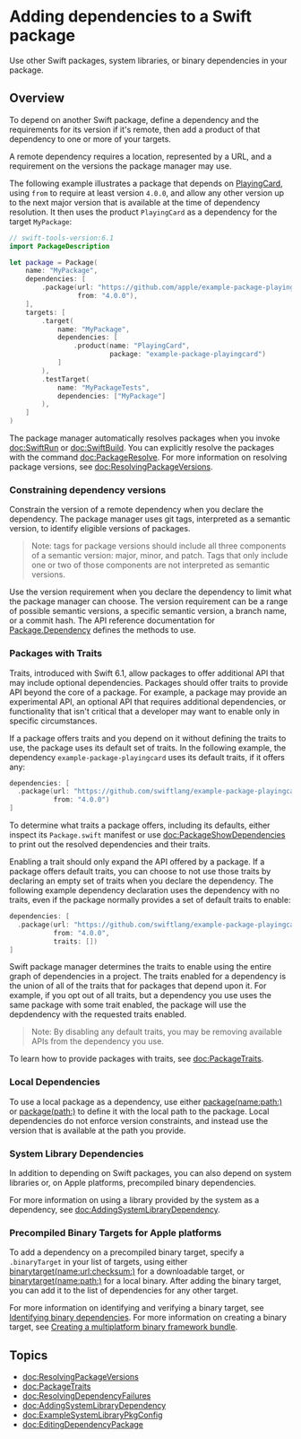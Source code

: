 # Adding dependencies to a Swift package

Use other Swift packages, system libraries, or binary dependencies in your package.

## Overview

To depend on another Swift package, define a dependency and the requirements for its version if it's remote, then add a product of that dependency to one or more of your targets.

A remote dependency requires a location, represented by a URL, and a requirement on the versions the package manager may use.

The following example illustrates a package that depends on [PlayingCard](https://github.com/apple/example-package-playingcard), using `from` to require at least version `4.0.0`, and allow any other version up to the next major version that is available at the time of dependency resolution.
It then uses the product `PlayingCard` as a dependency for the target `MyPackage`:

```swift
// swift-tools-version:6.1
import PackageDescription

let package = Package(
    name: "MyPackage",
    dependencies: [
        .package(url: "https://github.com/apple/example-package-playingcard.git", 
                 from: "4.0.0"),
    ],
    targets: [
        .target(
            name: "MyPackage",
            dependencies: [
                .product(name: "PlayingCard", 
                         package: "example-package-playingcard")
            ]
        ),
        .testTarget(
            name: "MyPackageTests",
            dependencies: ["MyPackage"]
        ),
    ]
)
```

The package manager automatically resolves packages when you invoke <doc:SwiftRun> or <doc:SwiftBuild>. 
You can explicitly resolve the packages with the command <doc:PackageResolve>.
For more information on resolving package versions, see <doc:ResolvingPackageVersions>.

### Constraining dependency versions

Constrain the version of a remote dependency when you declare the dependency.
The package manager uses git tags, interpreted as a semantic version, to identify eligible versions of packages.

> Note: tags for package versions should include all three components of a semantic version: major, minor, and patch.
> Tags that only include one or two of those components are not interpreted as semantic versions.

Use the version requirement when you declare the dependency to limit what the package manager can choose.
The version requirement can be a range of possible semantic versions, a specific semantic version, a branch name, or a commit hash.
The API reference documentation for [Package.Dependency](https://docs.swift.org/swiftpm/documentation/packagedescription/package/dependency) defines the methods to use.

### Packages with Traits

Traits, introduced with Swift 6.1, allow packages to offer additional API that may include optional dependencies.
Packages should offer traits to provide API beyond the core of a package.
For example, a package may provide an experimental API, an optional API that requires additional dependencies, or functionality that isn't critical that a developer may want to enable only in specific circumstances.

If a package offers traits and you depend on it without defining the traits to use, the package uses its default set of traits.
In the following example, the dependency `example-package-playingcard` uses its default traits, if it offers any:
```swift
dependencies: [
  .package(url: "https://github.com/swiftlang/example-package-playingcard", 
           from: "4.0.0")
]
```

To determine what traits a package offers, including its defaults, either inspect its `Package.swift` manifest or use <doc:PackageShowDependencies> to print out the resolved dependencies and their traits.

Enabling a trait should only expand the API offered by a package.
If a package offers default traits, you can choose to not use those traits by declaring an empty set of traits when you declare the dependency.
The following example dependency declaration uses the dependency with no traits, even if the package normally provides a set of default traits to enable:

```swift
dependencies: [
  .package(url: "https://github.com/swiftlang/example-package-playingcard", 
           from: "4.0.0",
           traits: [])
]
```

Swift package manager determines the traits to enable using the entire graph of dependencies in a project.
The traits enabled for a dependency is the union of all of the traits that for packages that depend upon it.
For example, if you opt out of all traits, but a dependency you use uses the same package with some trait enabled, the package will use the depdendency with the requested traits enabled.

> Note: By disabling any default traits, you may be removing available APIs from the dependency you use. 

To learn how to provide packages with traits, see <doc:PackageTraits>.

### Local Dependencies

To use a local package as a dependency, use either [package(name:path:)](https://developer.apple.com/documentation/packagedescription/package/dependency/package(name:path:)) or [package(path:)](https://developer.apple.com/documentation/packagedescription/package/dependency/package(path:)) to define it with the local path to the package.
Local dependencies do not enforce version constraints, and instead use the version that is available at the path you provide.

### System Library Dependencies

In addition to depending on Swift packages, you can also depend on system libraries or, on Apple platforms, precompiled binary dependencies.

For more information on using a library provided by the system as a dependency, see <doc:AddingSystemLibraryDependency>.

### Precompiled Binary Targets for Apple platforms

To add a dependency on a precompiled binary target, specify a `.binaryTarget` in your list of targets, using either 
[binarytarget(name:url:checksum:)](https://developer.apple.com/documentation/packagedescription/target/binarytarget(name:url:checksum:)) for a downloadable target, 
or [binarytarget(name:path:)](https://developer.apple.com/documentation/packagedescription/target/binarytarget(name:path:)) for a local binary.
After adding the binary target, you can add it to the list of dependencies for any other target. 

For more information on identifying and verifying a binary target, see [Identifying binary dependencies](https://developer.apple.com/documentation/xcode/identifying-binary-dependencies).
For more information on creating a binary target, see [Creating a multiplatform binary framework bundle](https://developer.apple.com/documentation/xcode/creating-a-multi-platform-binary-framework-bundle).

## Topics

- <doc:ResolvingPackageVersions>
- <doc:PackageTraits>
- <doc:ResolvingDependencyFailures>
- <doc:AddingSystemLibraryDependency>
- <doc:ExampleSystemLibraryPkgConfig>
- <doc:EditingDependencyPackage>
